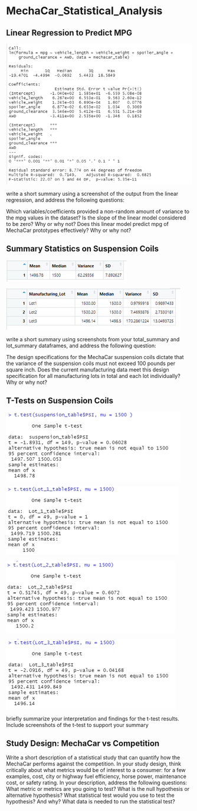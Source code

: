 # MechaCar_Statistical_Analysis

## Linear Regression to Predict MPG

![D1 screenshot](https://github.com/cewarkentin/MechaCar_Statistical_Analysis/blob/main/D1%20screenshot.png)

write a short summary using a screenshot of the output from the linear regression, and address the following questions:

Which variables/coefficients provided a non-random amount of variance to the mpg values in the dataset?
Is the slope of the linear model considered to be zero? Why or why not?
Does this linear model predict mpg of MechaCar prototypes effectively? Why or why not?

## Summary Statistics on Suspension Coils

![D2 total summary](https://github.com/cewarkentin/MechaCar_Statistical_Analysis/blob/main/D2%20total%20summary.png)

![D2 lot summary](https://github.com/cewarkentin/MechaCar_Statistical_Analysis/blob/main/D2%20lot%20summary.png)

write a short summary using screenshots from your total_summary and lot_summary dataframes, and address the following question:

The design specifications for the MechaCar suspension coils dictate that the variance of the suspension coils must not exceed 100 pounds per square inch. Does the current manufacturing data meet this design specification for all manufacturing lots in total and each lot individually? Why or why not?

## T-Tests on Suspension Coils

![D3 total t-test](https://github.com/cewarkentin/MechaCar_Statistical_Analysis/blob/main/D3%20total%20t-test.png)

![D3 lot1 t-test](https://github.com/cewarkentin/MechaCar_Statistical_Analysis/blob/main/D3%20lot1%20t-test.png)

![D3 lot2 t-test](https://github.com/cewarkentin/MechaCar_Statistical_Analysis/blob/main/D3%20lot2%20t-test.png)

![D3 lot3 t-test](https://github.com/cewarkentin/MechaCar_Statistical_Analysis/blob/main/D3%20lot3%20t-test.png)

briefly summarize your interpretation and findings for the t-test results. Include screenshots of the t-test to support your summary

## Study Design: MechaCar vs Competition

Write a short description of a statistical study that can quantify how the MechaCar performs against the competition. In your study design, think critically about what metrics would be of interest to a consumer: for a few examples, cost, city or highway fuel efficiency, horse power, maintenance cost, or safety rating.
In your description, address the following questions:
What metric or metrics are you going to test?
What is the null hypothesis or alternative hypothesis?
What statistical test would you use to test the hypothesis? And why?
What data is needed to run the statistical test?

